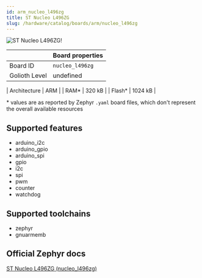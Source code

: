 ```yaml
---
id: arm_nucleo_l496zg
title: ST Nucleo L496ZG
slug: /hardware/catalog/boards/arm/nucleo_l496zg
---
```


[//]: # (This is an auto-generated file, do not edit! Changes to it will be lost upon re-generation)

![ST Nucleo L496ZG!](/img/boards/arm/nucleo_l496zg.jpg "ST Nucleo L496ZG")

|                | Board properties     |
| -------------  | -------------------- |
| Board ID       | `nucleo_l496zg` |
| Golioth Level  | undefined       |

| Architecture   | ARM |
| RAM*           | 320 kB |
| Flash*         | 1024 kB |

\* values are as reported by Zephyr `.yaml` board files, which don't represent the overall available resources



## Supported features

* arduino_i2c
* arduino_gpio
* arduino_spi
* gpio
* i2c
* spi
* pwm
* counter
* watchdog

## Supported toolchains

* zephyr
* gnuarmemb

## Official Zephyr docs

[ST Nucleo L496ZG (nucleo_l496zg)](https://docs.zephyrproject.org/latest/boards/arm/nucleo_l496zg/doc/index.html)
